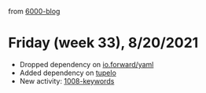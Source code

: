 from [6000-blog](../../../6000-blog.md)
# Friday (week 33), 8/20/2021
- Dropped dependency on [io.forward/yaml](https://github.com/owainlewis/yaml)
- Added dependency on [tupelo](https://github.com/cloojure/tupelo)
- New activity: [1008-keywords](../../../../1wiki/1008-keywords.md)